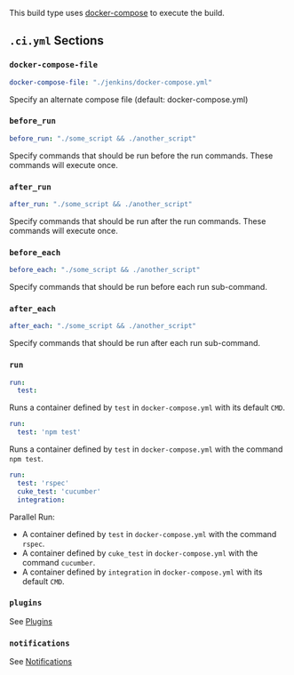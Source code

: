 This build type uses [docker-compose](https://docs.docker.com/compose/) to execute the build.

## `.ci.yml` Sections

### `docker-compose-file`

```yaml
docker-compose-file: "./jenkins/docker-compose.yml"
```
Specify an alternate compose file (default: docker-compose.yml)

### `before_run`

```yaml
before_run: "./some_script && ./another_script"
```
Specify commands that should be run before the run commands. These commands will execute once. 

### `after_run`

```yaml
after_run: "./some_script && ./another_script"
```
Specify commands that should be run after the run commands. These commands will execute once.


### `before_each`

```yaml
before_each: "./some_script && ./another_script"
```
Specify commands that should be run before each run sub-command. 

### `after_each`

```yaml
after_each: "./some_script && ./another_script"
```
Specify commands that should be run after each run sub-command.

### `run`

```yaml
run:
  test:
```
Runs a container defined by `test` in `docker-compose.yml` with its default `CMD`.


```yaml
run:
  test: 'npm test'
```
Runs a container defined by `test` in `docker-compose.yml` with the command `npm test`.

```yaml
run:
  test: 'rspec'
  cuke_test: 'cucumber'
  integration:
```
Parallel Run:

 - A container defined by `test` in `docker-compose.yml` with the command
  `rspec`.
 - A container defined by `cuke_test` in `docker-compose.yml` with the command
  `cucumber`.
 - A container defined by `integration` in `docker-compose.yml` with its default `CMD`.

### `plugins`
See [Plugins](Plugins)

### `notifications`
See [Notifications](Notifications)
